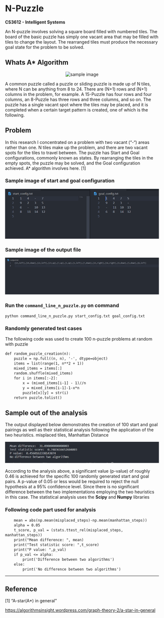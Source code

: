 # N-Puzzle
**CS3612 - Intelligent Systems**

An N-puzzle involves solving a square board filled with numbered tiles. The board of the basic puzzle has simply one vacant area that may be filled with tiles to change the layout. The rearranged tiles must produce the necessary goal state for the problem to be solved. 

## Whats A* Algorithm
<p align = "center">
<img src="https://algorithmsinsight.files.wordpress.com/2016/03/220px-15-puzzle-svg.png" alt="sample image">
</p>

A common puzzle called a puzzle or sliding puzzle is made up of N tiles, where N can be anything from 8 to 24. There are (N+1) rows and (N+1) columns in the problem, for example. A 15-Puzzle has four rows and four columns, an 8-Puzzle has three rows and three columns, and so on. The puzzle has a single vacant spot where the tiles may be placed, and it is completed when a certain target pattern is created, one of which is the following.


## Problem

In this research I concentrated on a problem with two vacant (“-“) areas rather than one. N tiles make up the problem, and there are two vacant spots for the tiles to travel between. The puzzle has Start and Goal configurations, commonly known as states. By rearranging the tiles in the empty spots, the puzzle may be solved, and the Goal configuration achieved. A* algorithm involves here. [1]

### Sample image of start and goal configuration

 <img src="img/1.png" alt="sample image" >

### Sample image of the output file
 <img src="img/2.png" alt="sample image">


### Run the `command_line_n_puzzle.py` on command 
```
python command_line_n_puzzle.py start_config.txt goal_config.txt 

```
### Randomly generated test cases
The following code was used to create 100 n-puzzle problems at random with puzzle 

```
def random_puzzle_creation(n):
    puzzle = np.full((n, n), '-', dtype=object)
    items = list(range(1, n**2 + 1))
    mixed_items = items[:]
    random.shuffle(mixed_items)
    for i in items[:-2]:
        x = (mixed_items[i-1] - 1)//n
        y = mixed_items[i-1]-1-x*n
        puzzle[x][y] = str(i)
    return puzzle.tolist()
```

## Sample out of the analysis

The output displayed below demonstrates the creation of 100 start and goal pairings as well as their statistical analysis following the application of the two heuristics. misplaced tiles, Manhattan Distance

<img src="img/3.png" alt="sample image" >

According to the analysis above, a significant value (p-value) of roughly 0.46 is achieved for the 
specific 100 randomly generated start and goal pairs. A p-value of 0.05 or less would be required 
to reject the null hypothesis at a 95% confidence level. Since there is no significant difference 
between the two implementations employing the two heuristics in this case. The statistical 
analysis uses the **Scipy** and **Numpy** libraries

### Following code part used for analysis 
```
    mean = abs(np.mean(misplaced_steps)-np.mean(manhattan_steps))
    alpha = 0.05
    t_score, p_val = (stats.ttest_rel(misplaced_steps, manhattan_steps))
    print("Mean difference: ", mean)
    print("Test statistic score: ",t_score)
    print("P value: ",p_val)
    if p_val <= alpha:
        print('Difference between two algorithms')
    else:
        print('No difference between two algorithms')

```

***
## Reference
[1] “A-star(A*) in general”

https://algorithmsinsight.wordpress.com/graph-theory-2/a-star-in-general